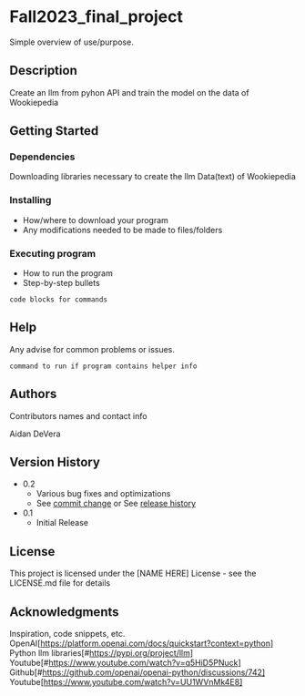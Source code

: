 # Fall2023_final_project

Simple overview of use/purpose.

## Description

Create an llm from pyhon API and train the model on the data of Wookiepedia

## Getting Started

### Dependencies

Downloading libraries necessary to create the llm
Data(text) of Wookiepedia

### Installing

* How/where to download your program
* Any modifications needed to be made to files/folders

### Executing program

* How to run the program
* Step-by-step bullets
```
code blocks for commands
```

## Help

Any advise for common problems or issues.
```
command to run if program contains helper info
```

## Authors

Contributors names and contact info

Aidan DeVera

## Version History

* 0.2
    * Various bug fixes and optimizations
    * See [commit change]() or See [release history]()
* 0.1
    * Initial Release

## License

This project is licensed under the [NAME HERE] License - see the LICENSE.md file for details

## Acknowledgments

Inspiration, code snippets, etc.
OpenAI[https://platform.openai.com/docs/quickstart?context=python]
Python llm libraries[#https://pypi.org/project/llm]
Youtube[#https://www.youtube.com/watch?v=q5HiD5PNuck]
Github[#https://github.com/openai/openai-python/discussions/742]
Youtube[https://www.youtube.com/watch?v=UU1WVnMk4E8]